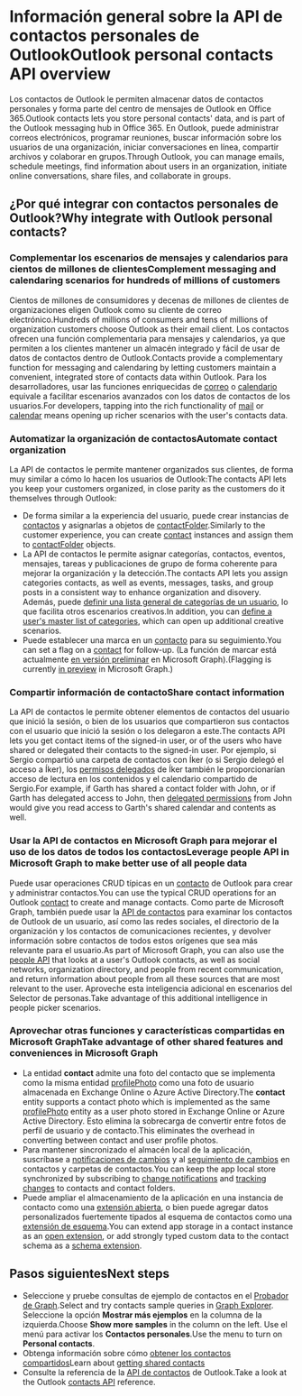 # <a name="outlook-personal-contacts-api-overview"></a><span data-ttu-id="8a58a-101">Información general sobre la API de contactos personales de Outlook</span><span class="sxs-lookup"><span data-stu-id="8a58a-101">Outlook personal contacts API overview</span></span>

<span data-ttu-id="8a58a-102">Los contactos de Outlook le permiten almacenar datos de contactos personales y forma parte del centro de mensajes de Outlook en Office 365.</span><span class="sxs-lookup"><span data-stu-id="8a58a-102">Outlook contacts lets you store personal contacts' data, and is part of the Outlook messaging hub in Office 365.</span></span> <span data-ttu-id="8a58a-103">En Outlook, puede administrar correos electrónicos, programar reuniones, buscar información sobre los usuarios de una organización, iniciar conversaciones en línea, compartir archivos y colaborar en grupos.</span><span class="sxs-lookup"><span data-stu-id="8a58a-103">Through Outlook, you can manage emails, schedule meetings, find information about users in an organization, initiate online conversations, share files, and collaborate in groups.</span></span>

## <a name="why-integrate-with-outlook-personal-contacts"></a><span data-ttu-id="8a58a-104">¿Por qué integrar con contactos personales de Outlook?</span><span class="sxs-lookup"><span data-stu-id="8a58a-104">Why integrate with Outlook personal contacts?</span></span>

### <a name="complement-messaging-and-calendaring-scenarios-for-hundreds-of-millions-of-customers"></a><span data-ttu-id="8a58a-105">Complementar los escenarios de mensajes y calendarios para cientos de millones de clientes</span><span class="sxs-lookup"><span data-stu-id="8a58a-105">Complement messaging and calendaring scenarios for hundreds of millions of customers</span></span>

<span data-ttu-id="8a58a-106">Cientos de millones de consumidores y decenas de millones de clientes de organizaciones eligen Outlook como su cliente de correo electrónico.</span><span class="sxs-lookup"><span data-stu-id="8a58a-106">Hundreds of millions of consumers and tens of millions of organization customers choose Outlook as their email client.</span></span> <span data-ttu-id="8a58a-107">Los contactos ofrecen una función complementaria para mensajes y calendarios, ya que permiten a los clientes mantener un almacén integrado y fácil de usar de datos de contactos dentro de Outlook.</span><span class="sxs-lookup"><span data-stu-id="8a58a-107">Contacts provide a complementary function for messaging and calendaring by letting customers maintain a convenient, integrated store of contacts data within Outlook.</span></span> <span data-ttu-id="8a58a-108">Para los desarrolladores, usar las funciones enriquecidas de [correo](outlook-mail-concept-overview.md) o [calendario](outlook-calendar-concept-overview.md) equivale a facilitar escenarios avanzados con los datos de contactos de los usuarios.</span><span class="sxs-lookup"><span data-stu-id="8a58a-108">For developers, tapping into the rich functionality of [mail](outlook-mail-concept-overview.md) or [calendar](outlook-calendar-concept-overview.md) means opening up richer scenarios with the user's contacts data.</span></span>


### <a name="automate-contact-organization"></a><span data-ttu-id="8a58a-109">Automatizar la organización de contactos</span><span class="sxs-lookup"><span data-stu-id="8a58a-109">Automate contact organization</span></span>

<span data-ttu-id="8a58a-110">La API de contactos le permite mantener organizados sus clientes, de forma muy similar a cómo lo hacen los usuarios de Outlook:</span><span class="sxs-lookup"><span data-stu-id="8a58a-110">The contacts API lets you keep your customers organized, in close parity as the customers do it themselves through Outlook:</span></span>

- <span data-ttu-id="8a58a-111">De forma similar a la experiencia del usuario, puede crear instancias de [contactos](../api-reference/v1.0/resources/contact.md) y asignarlas a objetos de [contactFolder](../api-reference/v1.0/resources/contactfolder.md).</span><span class="sxs-lookup"><span data-stu-id="8a58a-111">Similarly to the customer experience, you can create [contact](../api-reference/v1.0/resources/contact.md) instances and assign them to [contactFolder](../api-reference/v1.0/resources/contactfolder.md) objects.</span></span>
- <span data-ttu-id="8a58a-112">La API de contactos le permite asignar categorías, contactos, eventos, mensajes, tareas y publicaciones de grupo de forma coherente para mejorar la organización y la detección.</span><span class="sxs-lookup"><span data-stu-id="8a58a-112">The contacts API lets you assign categories contacts, as well as events, messages, tasks, and group posts in a consistent way to enhance organization and disovery.</span></span> <span data-ttu-id="8a58a-113">Además, puede [definir una lista general de categorías de un usuario](../api-reference/v1.0/api/outlookuser_post_mastercategories.md), lo que facilita otros escenarios creativos.</span><span class="sxs-lookup"><span data-stu-id="8a58a-113">In addition, you can [define a user's master list of categories](../api-reference/v1.0/api/outlookuser_post_mastercategories.md), which can open up additional creative scenarios.</span></span>
- <span data-ttu-id="8a58a-114">Puede establecer una marca en un [contacto](../api-reference/v1.0/resources/contact.md) para su seguimiento.</span><span class="sxs-lookup"><span data-stu-id="8a58a-114">You can set a flag on a [contact](../api-reference/v1.0/resources/contact.md) for follow-up.</span></span> <span data-ttu-id="8a58a-115">(La función de marcar está actualmente [en versión preliminar](versioning_and_support.md#beta-version) en Microsoft Graph).</span><span class="sxs-lookup"><span data-stu-id="8a58a-115">(Flagging is currently [in preview](versioning_and_support.md#beta-version) in Microsoft Graph.)</span></span>


### <a name="share-contact-information"></a><span data-ttu-id="8a58a-116">Compartir información de contacto</span><span class="sxs-lookup"><span data-stu-id="8a58a-116">Share contact information</span></span>

<span data-ttu-id="8a58a-117">La API de contactos le permite obtener elementos de contactos del usuario que inició la sesión, o bien de los usuarios que compartieron sus contactos con el usuario que inició la sesión o los delegaron a este.</span><span class="sxs-lookup"><span data-stu-id="8a58a-117">The contacts API lets you get contact items of the signed-in user, or of the users who have shared or delegated their contacts to the signed-in user.</span></span> <span data-ttu-id="8a58a-118">Por ejemplo, si Sergio compartió una carpeta de contactos con Íker (o si Sergio delegó el acceso a Íker), los [permisos delegados](permissions_reference.md#delegated-permissions-application-permissions-and-effective-permissions) de Íker también le proporcionarían acceso de lectura en los contenidos y el calendario compartido de Sergio.</span><span class="sxs-lookup"><span data-stu-id="8a58a-118">For example, if Garth has shared a contact folder with John, or if Garth has delegated access to John, then [delegated permissions](permissions_reference.md#delegated-permissions-application-permissions-and-effective-permissions) from John would give you read access to Garth's shared calendar and contents as well.</span></span>


### <a name="leverage-people-api-in-microsoft-graph-to-make-better-use-of-all-people-data"></a><span data-ttu-id="8a58a-119">Usar la API de contactos en Microsoft Graph para mejorar el uso de los datos de todos los contactos</span><span class="sxs-lookup"><span data-stu-id="8a58a-119">Leverage people API in Microsoft Graph to make better use of all people data</span></span>

<span data-ttu-id="8a58a-120">Puede usar operaciones CRUD típicas en un [contacto](../api-reference/v1.0/resources/contact.md) de Outlook para crear y administrar contactos.</span><span class="sxs-lookup"><span data-stu-id="8a58a-120">You can use the typical CRUD operations for an Outlook [contact](../api-reference/v1.0/resources/contact.md) to create and manage contacts.</span></span> <span data-ttu-id="8a58a-121">Como parte de Microsoft Graph, también puede usar la [API de contactos](people_example.md) para examinar los contactos de Outlook de un usuario, así como las redes sociales, el directorio de la organización y los contactos de comunicaciones recientes, y devolver información sobre contactos de todos estos orígenes que sea más relevante para el usuario.</span><span class="sxs-lookup"><span data-stu-id="8a58a-121">As part of Microsoft Graph, you can also use the [people API](people_example.md) that looks at a user's Outlook contacts, as well as social networks, organization directory, and people from recent communication, and return information about people from all these sources that are most relevant to the user.</span></span> <span data-ttu-id="8a58a-122">Aproveche esta inteligencia adicional en escenarios del Selector de personas.</span><span class="sxs-lookup"><span data-stu-id="8a58a-122">Take advantage of this additional intelligence in people picker scenarios.</span></span>


### <a name="take-advantage-of-other-shared-features-and-conveniences-in-microsoft-graph"></a><span data-ttu-id="8a58a-123">Aprovechar otras funciones y características compartidas en Microsoft Graph</span><span class="sxs-lookup"><span data-stu-id="8a58a-123">Take advantage of other shared features and conveniences in Microsoft Graph</span></span>

- <span data-ttu-id="8a58a-124">La entidad **contact** admite una foto del contacto que se implementa como la misma entidad [profilePhoto](../api-reference/v1.0/resources/profilephoto.md) como una foto de usuario almacenada en Exchange Online o Azure Active Directory.</span><span class="sxs-lookup"><span data-stu-id="8a58a-124">The **contact** entity supports a contact photo which is implemented as the same [profilePhoto](../api-reference/v1.0/resources/profilephoto.md) entity as a user photo stored in Exchange Online or Azure Active Directory.</span></span> <span data-ttu-id="8a58a-125">Esto elimina la sobrecarga de convertir entre fotos de perfil de usuario y de contacto.</span><span class="sxs-lookup"><span data-stu-id="8a58a-125">This eliminates the overhead in converting between contact and user profile photos.</span></span>
- <span data-ttu-id="8a58a-126">Para mantener sincronizado el almacén local de la aplicación, suscríbase a [notificaciones de cambios](../api-reference/v1.0/resources/webhooks.md) y al [seguimiento de cambios](delta_query_overview.md) en contactos y carpetas de contactos.</span><span class="sxs-lookup"><span data-stu-id="8a58a-126">You can keep the app local store synchronized by subscribing to [change notifications](../api-reference/v1.0/resources/webhooks.md) and [tracking changes](delta_query_overview.md) to contacts and contact folders.</span></span>
- <span data-ttu-id="8a58a-127">Puede ampliar el almacenamiento de la aplicación en una instancia de contacto como una [extensión abierta](extensibility_overview.md#open-extensions), o bien puede agregar datos personalizados fuertemente tipados al esquema de contactos como una [extensión de esquema](extensibility_overview.md#schema-extensions).</span><span class="sxs-lookup"><span data-stu-id="8a58a-127">You can extend app storage in a contact instance as an [open extension](extensibility_overview.md#open-extensions), or add strongly typed custom data to the contact schema as a [schema extension](extensibility_overview.md#schema-extensions).</span></span>


## <a name="next-steps"></a><span data-ttu-id="8a58a-128">Pasos siguientes</span><span class="sxs-lookup"><span data-stu-id="8a58a-128">Next steps</span></span>

- <span data-ttu-id="8a58a-129">Seleccione y pruebe consultas de ejemplo de contactos en el [Probador de Graph](https://developer.microsoft.com/graph/graph-explorer/?request=me%2Fcontacts&version=v1.0).</span><span class="sxs-lookup"><span data-stu-id="8a58a-129">Select and try contacts sample queries in [Graph Explorer](https://developer.microsoft.com/graph/graph-explorer/?request=me%2Fcontacts&version=v1.0).</span></span> <span data-ttu-id="8a58a-130">Seleccione la opción **Mostrar más ejemplos** en la columna de la izquierda.</span><span class="sxs-lookup"><span data-stu-id="8a58a-130">Choose **Show more samples** in the column on the left.</span></span> <span data-ttu-id="8a58a-131">Use el menú para activar los **Contactos personales**.</span><span class="sxs-lookup"><span data-stu-id="8a58a-131">Use the menu to turn on **Personal contacts**.</span></span>
- <span data-ttu-id="8a58a-132">Obtenga información sobre cómo [obtener los contactos compartidos](outlook-get-shared-contacts-folders.md)</span><span class="sxs-lookup"><span data-stu-id="8a58a-132">Learn about [getting shared contacts](outlook-get-shared-contacts-folders.md)</span></span>
- <span data-ttu-id="8a58a-133">Consulte la referencia de la [API de contactos](../api-reference/v1.0/resources/contact.md) de Outlook.</span><span class="sxs-lookup"><span data-stu-id="8a58a-133">Take a look at the Outlook [contacts API](../api-reference/v1.0/resources/contact.md) reference.</span></span>
